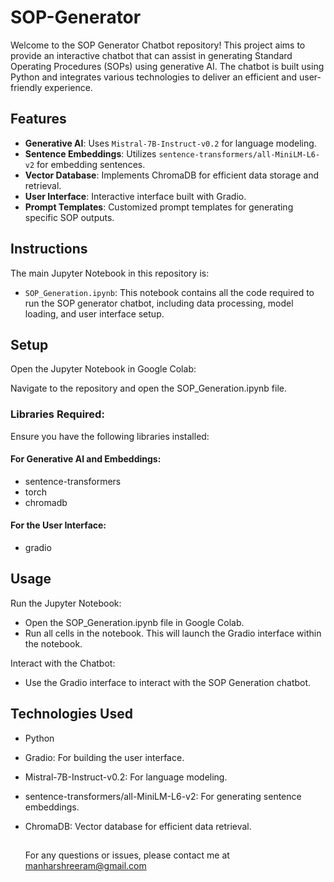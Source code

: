 # SOP-Generator

Welcome to the SOP Generator Chatbot repository! This project aims to provide an interactive chatbot that can assist in generating Standard Operating Procedures (SOPs) using generative AI. The chatbot is built using Python and integrates various technologies to deliver an efficient and user-friendly experience.

## Features

- **Generative AI**: Uses `Mistral-7B-Instruct-v0.2` for language modeling.
- **Sentence Embeddings**: Utilizes `sentence-transformers/all-MiniLM-L6-v2` for embedding sentences.
- **Vector Database**: Implements ChromaDB for efficient data storage and retrieval.
- **User Interface**: Interactive interface built with Gradio.
- **Prompt Templates**: Customized prompt templates for generating specific SOP outputs.

## Instructions

The main Jupyter Notebook in this repository is:

- `SOP_Generation.ipynb`: This notebook contains all the code required to run the SOP generator chatbot, including data processing, model loading, and user interface setup.

## Setup
   
Open the Jupyter Notebook in Google Colab:

Navigate to the repository and open the SOP_Generation.ipynb file.

### Libraries Required:

Ensure you have the following libraries installed:

#### For Generative AI and Embeddings:

- sentence-transformers
- torch
- chromadb

#### For the User Interface: 

- gradio

## Usage

Run the Jupyter Notebook:

- Open the SOP_Generation.ipynb file in Google Colab.
- Run all cells in the notebook. This will launch the Gradio interface within the notebook.

Interact with the Chatbot:

- Use the Gradio interface to interact with the SOP Generation chatbot.

## Technologies Used

- Python
- Gradio: For building the user interface.
- Mistral-7B-Instruct-v0.2: For language modeling.
- sentence-transformers/all-MiniLM-L6-v2: For generating sentence embeddings.
- ChromaDB: Vector database for efficient data retrieval.

  ##
  For any questions or issues, please contact me at manharshreeram@gmail.com

